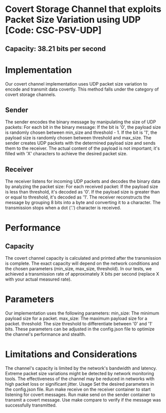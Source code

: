 # Covert Storage Channel that exploits Packet Size Variation using UDP [Code: CSC-PSV-UDP]

## Capacity: 38.21 bits per second

# Implementation
Our covert channel implementation uses UDP packet size variation to encode and transmit data covertly. This method falls under the category of covert storage channels.

## Sender
The sender encodes the binary message by manipulating the size of UDP packets:
For each bit in the binary message:
If the bit is '0', the payload size is randomly chosen between min_size and threshold - 1.
If the bit is '1', the payload size is randomly chosen between threshold and max_size.
The sender creates UDP packets with the determined payload size and sends them to the receiver. The actual content of the payload is not important; it's filled with 'X' characters to achieve the desired packet size.

## Receiver
The receiver listens for incoming UDP packets and decodes the binary data by analyzing the packet size:
For each received packet:
If the payload size is less than threshold, it's decoded as '0'.
If the payload size is greater than or equal to threshold, it's decoded as '1'.
The receiver reconstructs the message by grouping 8 bits into a byte and converting it to a character. The transmission stops when a dot ('.') character is received.
# Performance
## Capacity
The covert channel capacity is calculated and printed after the transmission is complete. The exact capacity will depend on the network conditions and the chosen parameters (min_size, max_size, threshold). In our tests, we achieved a transmission rate of approximately X bits per second (replace X with your actual measured rate).


# Parameters
Our implementation uses the following parameters:
min_size: The minimum payload size for a packet.
max_size: The maximum payload size for a packet.
threshold: The size threshold to differentiate between '0' and '1' bits.
These parameters can be adjusted in the config.json file to optimize the channel's performance and stealth.


# Limitations and Considerations
The channel's capacity is limited by the network's bandwidth and latency.
Extreme packet size variations might be detected by network monitoring tools.
The effectiveness of the channel may be reduced in networks with high packet loss or significant jitter.
Usage
Set the desired parameters in the config.json file.
Run make receive on the receiver container to start listening for covert messages.
Run make send on the sender container to transmit a covert message.
Use make compare to verify if the message was successfully transmitted.